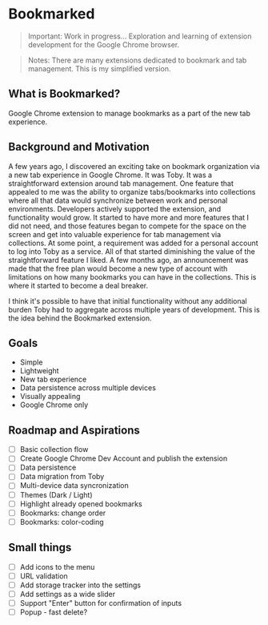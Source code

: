 # Bookmarked

> Important: Work in progress... Exploration and learning of extension development for the Google Chrome browser.

> Notes: There are many extensions dedicated to bookmark and tab management. This is my simplified version.

## What is Bookmarked?

Google Chrome extension to manage bookmarks as a part of the new tab experience.

## Background and Motivation

A few years ago, I discovered an exciting take on bookmark organization via a new tab experience in Google Chrome. It was Toby. It was a straightforward extension around tab management. One feature that appealed to me was the ability to organize tabs/bookmarks into collections where all that data would synchronize between work and personal environments. Developers actively supported the extension, and functionality would grow. It started to have more and more features that I did not need, and those features began to compete for the space on the screen and get into valuable experience for tab management via collections. At some point, a requirement was added for a personal account to log into Toby as a service. All of that started diminishing the value of the straightforward feature I liked. A few months ago, an announcement was made that the free plan would become a new type of account with limitations on how many bookmarks you can have in the collections. This is where it started to become a deal breaker.

I think it's possible to have that initial functionality without any additional burden Toby had to aggregate across multiple years of development. This is the idea behind the Bookmarked extension.

## Goals

- Simple
- Lightweight
- New tab experience
- Data persistence across multiple devices
- Visually appealing
- Google Chrome only

## Roadmap and Aspirations

- [ ] Basic collection flow
- [ ] Create Google Chrome Dev Account and publish the extension
- [ ] Data persistence
- [ ] Data migration from Toby
- [ ] Multi-device data syncronization
- [ ] Themes (Dark / Light)
- [ ] Highlight already opened bookmarks
- [ ] Bookmarks: change order
- [ ] Bookmarks: color-coding

## Small things

- [ ] Add icons to the menu
- [ ] URL validation
- [ ] Add storage tracker into the settings
- [ ] Add settings as a wide slider
- [ ] Support "Enter" button for confirmation of inputs
- [ ] Popup - fast delete?
